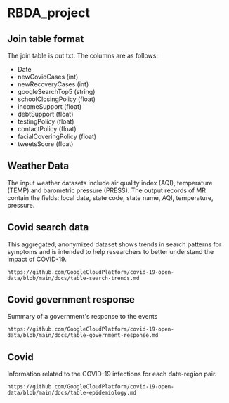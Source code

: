 # RBDA_project
## Join table format 
The join table is out.txt. The columns are as follows:
- Date
- newCovidCases (int)
- newRecoveryCases (int)
- googleSearchTop5 (string) 
- schoolClosingPolicy (float)
- incomeSupport (float)
- debtSupport (float) 
- testingPolicy (float)
- contactPolicy (float)
- facialCoveringPolicy (float)
- tweetsScore (float)

## Weather Data
The input weather datasets include air quality index (AQI), temperature (TEMP) and barometric pressure (PRESS).
The output records of MR contain the fields: local date, state code, state name, AQI, temperature, pressure.

## Covid search data
This aggregated, anonymized dataset shows trends in search patterns for symptoms and is intended to help researchers to better understand the impact of COVID-19.
```
https://github.com/GoogleCloudPlatform/covid-19-open-data/blob/main/docs/table-search-trends.md
```

## Covid government response
Summary of a government's response to the events
```
https://github.com/GoogleCloudPlatform/covid-19-open-data/blob/main/docs/table-government-response.md
```

## Covid 
Information related to the COVID-19 infections for each date-region pair.
```
https://github.com/GoogleCloudPlatform/covid-19-open-data/blob/main/docs/table-epidemiology.md
```